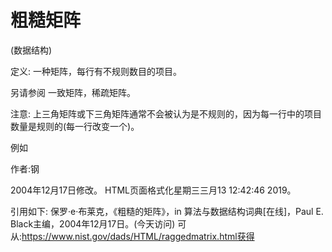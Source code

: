 # 粗糙矩阵


(数据结构)



定义:
一种矩阵，每行有不规则数目的项目。



另请参阅
一致矩阵，稀疏矩阵。



注意:
上三角矩阵或下三角矩阵通常不会被认为是不规则的，因为每一行中的项目数量是规则的(每一行改变一个)。


例如



作者:钢







2004年12月17日修改。
HTML页面格式化星期三三月13 12:42:46 2019。



引用如下:
保罗·e·布莱克，《粗糙的矩阵》，in
算法与数据结构词典[在线]，Paul E. Black主编，2004年12月17日。(今天访问)
可从:https://www.nist.gov/dads/HTML/raggedmatrix.html获得